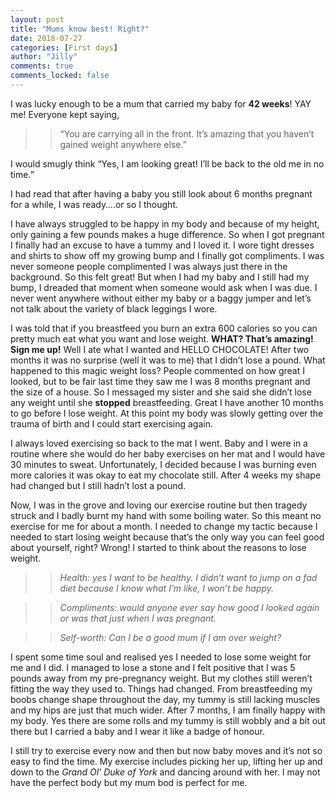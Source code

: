 ```yaml
---
layout: post
title: "Mums know best! Right?"
date: 2018-07-27
categories: [First days]
author: "Jilly"
comments: true
comments_locked: false
---
```


I was lucky enough to be a mum that carried my baby for **42 weeks**! YAY me! Everyone kept saying, 

>> “You are carrying all in the front. It’s amazing that you haven’t gained weight anywhere else.”

I would smugly think “Yes, I am looking great! I’ll be back to the old me in no time.”

I had read that after having a baby you still look about 6 months pregnant for a while, I was ready….or so I thought. 

I have always struggled to be happy in my body and because of my height, only gaining a few pounds makes a huge difference. So when I got pregnant I finally had an excuse to have a tummy and I loved it. I wore tight dresses and shirts to show off my growing bump and I finally got compliments. I was never someone people complimented I was always just there in the background. So this felt great! But when I had my baby and I still had my bump, I dreaded that moment when someone would ask when I was due. I never went anywhere without either my baby or a baggy jumper and let’s not talk about the variety of black leggings I wore. 

I was told that if you breastfeed you burn an extra 600 calories so you can pretty much eat what you want and lose weight. **WHAT? That’s amazing! Sign me up!** Well I ate what I wanted and HELLO CHOCOLATE! After two months it was no surprise (well it was to me) that I didn’t lose a pound. What happened to this magic weight loss? People commented on how great I looked, but to be fair last time they saw me I was 8 months pregnant and the size of a house. So I messaged my sister and she said she didn’t lose any weight until she **stopped** breastfeeding. Great I have another 10 months to go before I lose weight. At this point my body was slowly getting over the trauma of birth and I could start exercising again. 

I always loved exercising so back to the mat I went. Baby and I were in a routine where she would do her baby exercises on her mat and I would have 30 minutes to sweat. Unfortunately, I decided because I was burning even more calories it was okay to eat my chocolate still. After 4 weeks my shape had changed but I still hadn’t lost a pound. 

Now, I was in the grove and loving our exercise routine but then tragedy struck and I badly burnt my hand with some boiling water. So this meant no exercise for me for about a month. I needed to change my tactic because I needed to start losing weight because that’s the only way you can feel good about yourself, right? Wrong! I started to think about the reasons to lose weight. 

>> *Health: yes I want to be healthy. I didn’t want to jump on a fad diet because I know what I’m like, I won’t be happy.*

>> *Compliments: would anyone ever say how good I looked again or was that just when I was pregnant.*

>> *Self-worth: Can I be a good mum if I am over weight?*

I spent some time soul and realised yes I needed to lose some weight for me and I did. I managed to lose a stone and I felt positive that I was 5 pounds away from my pre-pregnancy weight. But my clothes still weren’t fitting the way they used to. Things had changed. From breastfeeding my boobs change shape throughout the day, my tummy is still lacking muscles and my hips are just that much wider. After 7 months, I am finally happy with my body. Yes there are some rolls and my tummy is still wobbly and a bit out there but I carried a baby and I wear it like a badge of honour. 

I still try to exercise every now and then but now baby moves and it’s not so easy to find the time. My exercise includes picking her up, lifting her up and down to the *Grand Ol’ Duke of York* and dancing around with her. I may not have the perfect body but my mum bod is perfect for me. 
